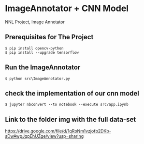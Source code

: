 # ImageAnnotator + CNN Model
NNL Project, Image Annotator

## Prerequisites for The Project
```shell
$ pip install opencv-python
$ pip install --upgrade tensorflow
```
## Run the ImageAnnotator
```shell
$ python src\ImageAnnotator.py
```
## check the implementation of our cnn model
```shell
$ jupyter nbconvert --to notebook --execute src/app.ipynb
```
## Link to the folder img with the full data-set
https://drive.google.com/file/d/1qRpNm1vzjofp2DKb-sDwAwpJqpEhUZge/view?usp=sharing



